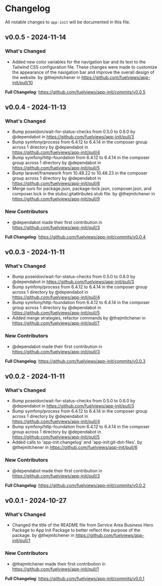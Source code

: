 # Changelog

All notable changes to `app-init` will be documented in this file.

## v0.0.5 - 2024-11-14

### What's Changed

* Added new color variables for the navigation bar and its text to the Tailwind CSS configuration file. These changes were made to customize the appearance of the navigation bar and improve the overall design of the website. by @thejmitchener in https://github.com/fuelviews/app-init/pull/10

**Full Changelog**: https://github.com/fuelviews/app-init/commits/v0.0.5

## v0.0.4 - 2024-11-13

### What's Changed

* Bump poseidon/wait-for-status-checks from 0.5.0 to 0.6.0 by @dependabot in https://github.com/fuelviews/app-init/pull/3
* Bump symfony/process from 6.4.12 to 6.4.14 in the composer group across 1 directory by @dependabot in https://github.com/fuelviews/app-init/pull/4
* Bump symfony/http-foundation from 6.4.12 to 6.4.14 in the composer group across 1 directory by @dependabot in https://github.com/fuelviews/app-init/pull/5
* Bump laravel/framework from 10.48.22 to 10.48.23 in the composer group across 1 directory by @dependabot in https://github.com/fuelviews/app-init/pull/8
* Merge ours for package.json, package-lock.json, composer.json, and composer.lock in the stubs/.gitattributes.stub file. by @thejmitchener in https://github.com/fuelviews/app-init/pull/9

### New Contributors

* @dependabot made their first contribution in https://github.com/fuelviews/app-init/pull/3

**Full Changelog**: https://github.com/fuelviews/app-init/commits/v0.0.4

## v0.0.3 - 2024-11-11

### What's Changed

* Bump poseidon/wait-for-status-checks from 0.5.0 to 0.6.0 by @dependabot in https://github.com/fuelviews/app-init/pull/3
* Bump symfony/process from 6.4.12 to 6.4.14 in the composer group across 1 directory by @dependabot in https://github.com/fuelviews/app-init/pull/4
* Bump symfony/http-foundation from 6.4.12 to 6.4.14 in the composer group across 1 directory by @dependabot in https://github.com/fuelviews/app-init/pull/5
* Added merge strategies, refactor commands by @thejmitchener in https://github.com/fuelviews/app-init/pull/7

### New Contributors

* @dependabot made their first contribution in https://github.com/fuelviews/app-init/pull/3

**Full Changelog**: https://github.com/fuelviews/app-init/commits/v0.0.3

## v0.0.2 - 2024-11-11

### What's Changed

* Bump poseidon/wait-for-status-checks from 0.5.0 to 0.6.0 by @dependabot in https://github.com/fuelviews/app-init/pull/3
* Bump symfony/process from 6.4.12 to 6.4.14 in the composer group across 1 directory by @dependabot in https://github.com/fuelviews/app-init/pull/4
* Bump symfony/http-foundation from 6.4.12 to 6.4.14 in the composer group across 1 directory by @dependabot in https://github.com/fuelviews/app-init/pull/5
* Added calls to 'app-init:changelog' and 'app-init:git-dot-files'. by @thejmitchener in https://github.com/fuelviews/app-init/pull/6

### New Contributors

* @dependabot made their first contribution in https://github.com/fuelviews/app-init/pull/3

**Full Changelog**: https://github.com/fuelviews/app-init/commits/v0.0.2

## v0.0.1 - 2024-10-27

### What's Changed

* Changed the title of the README file from Service Area Business Hero Package to App Init Package to better reflect the purpose of the package. by @thejmitchener in https://github.com/fuelviews/app-init/pull/1

### New Contributors

* @thejmitchener made their first contribution in https://github.com/fuelviews/app-init/pull/1

**Full Changelog**: https://github.com/fuelviews/app-init/commits/v0.0.1
